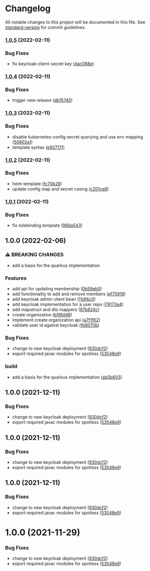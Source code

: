 # Changelog

All notable changes to this project will be documented in this file. See [standard-version](https://github.com/conventional-changelog/standard-version) for commit guidelines.

### [1.0.5](https://github.com/innovation-hub-bergisches-rheinland/prox-user-service/compare/v1.0.4...v1.0.5) (2022-02-11)


### Bug Fixes

* fix keycloak-client-secret key ([dac088e](https://github.com/innovation-hub-bergisches-rheinland/prox-user-service/commit/dac088e6c22f9f0be2e748fc3e71b6817cf4a83f))

### [1.0.4](https://github.com/innovation-hub-bergisches-rheinland/prox-user-service/compare/v1.0.3...v1.0.4) (2022-02-11)


### Bug Fixes

* trigger new release ([db15745](https://github.com/innovation-hub-bergisches-rheinland/prox-user-service/commit/db1574527b96ef9af47776960e521eab5ed4b89a))

### [1.0.3](https://github.com/innovation-hub-bergisches-rheinland/prox-user-service/compare/v1.0.2...v1.0.3) (2022-02-11)


### Bug Fixes

* disable kubernetes-config secret querying and use env mapping ([50802a1](https://github.com/innovation-hub-bergisches-rheinland/prox-user-service/commit/50802a1b971ebd9f98ca303e979be6ca35b82f6c))
* template syntax ([e92717f](https://github.com/innovation-hub-bergisches-rheinland/prox-user-service/commit/e92717f0c54137a8c9bed2a871d60f8be9efb581))

### [1.0.2](https://github.com/innovation-hub-bergisches-rheinland/prox-user-service/compare/v1.0.1...v1.0.2) (2022-02-11)


### Bug Fixes

* helm template ([fc70b28](https://github.com/innovation-hub-bergisches-rheinland/prox-user-service/commit/fc70b28157e0d1a8c90086f0fa5ca83dc6338744))
* update config map and secret casing ([c201ce6](https://github.com/innovation-hub-bergisches-rheinland/prox-user-service/commit/c201ce6faaa5f97da9dfeb1f17e1a0d9b1bec743))

### [1.0.1](https://github.com/innovation-hub-bergisches-rheinland/prox-user-service/compare/v1.0.0...v1.0.1) (2022-02-11)


### Bug Fixes

* fix rolebinding template ([966a543](https://github.com/innovation-hub-bergisches-rheinland/prox-user-service/commit/966a5431a9a3fa4b652c5853346bcba3c9d045ac))

## 1.0.0 (2022-02-06)


### ⚠ BREAKING CHANGES

* add a basis for the quarkus implementation

### Features

* add api for updating membership ([0b59eb5](https://github.com/innovation-hub-bergisches-rheinland/prox-user-service/commit/0b59eb598050ceec6d02b33d73ac2906c77d420e))
* add functionality to add and remove members ([ef75919](https://github.com/innovation-hub-bergisches-rheinland/prox-user-service/commit/ef759190cbb7a387286f18176156fd834208d3dc))
* add keycloak admin client bean ([11df4c0](https://github.com/innovation-hub-bergisches-rheinland/prox-user-service/commit/11df4c0252671853f11d5a6958fcfa5ff1c05d76))
* add keycloak implementation for a user repo ([79173a4](https://github.com/innovation-hub-bergisches-rheinland/prox-user-service/commit/79173a4959371d593f416ae9386d94c11f6c253e))
* add mapstruct and dto mappers ([97b824c](https://github.com/innovation-hub-bergisches-rheinland/prox-user-service/commit/97b824c3c8155a8fe3155c33af69779abdbdd1a5))
* create organization ([b19fd46](https://github.com/innovation-hub-bergisches-rheinland/prox-user-service/commit/b19fd4634efe02c863b07f24b617ff70e3d876f4))
* implement create organization api ([a7f1f62](https://github.com/innovation-hub-bergisches-rheinland/prox-user-service/commit/a7f1f621a82efd40186a3fdb3bee8ce2fcbda8d3))
* validate user id against keycloak ([fb6070b](https://github.com/innovation-hub-bergisches-rheinland/prox-user-service/commit/fb6070b93776d59d91cc13fc616d94b491eaa388))


### Bug Fixes

* change to new keycloak deployment ([930dcf2](https://github.com/innovation-hub-bergisches-rheinland/prox-user-service/commit/930dcf2930e43b35b0779ae0f30843dd0a30ccb6))
* export required javac modules for spotless ([53548e9](https://github.com/innovation-hub-bergisches-rheinland/prox-user-service/commit/53548e99bc14c6881e2fdd0e253fabfffde26dad))


### build

* add a basis for the quarkus implementation ([ab5b603](https://github.com/innovation-hub-bergisches-rheinland/prox-user-service/commit/ab5b60398ff7750bd9c8b41ba72650b07d92710c))

## 1.0.0 (2021-12-11)

### Bug Fixes

- change to new keycloak deployment ([930dcf2](https://github.com/innovation-hub-bergisches-rheinland/prox-user-service/commit/930dcf2930e43b35b0779ae0f30843dd0a30ccb6))
- export required javac modules for spotless ([53548e9](https://github.com/innovation-hub-bergisches-rheinland/prox-user-service/commit/53548e99bc14c6881e2fdd0e253fabfffde26dad))

## 1.0.0 (2021-12-11)

### Bug Fixes

- change to new keycloak deployment ([930dcf2](https://github.com/innovation-hub-bergisches-rheinland/prox-user-service/commit/930dcf2930e43b35b0779ae0f30843dd0a30ccb6))
- export required javac modules for spotless ([53548e9](https://github.com/innovation-hub-bergisches-rheinland/prox-user-service/commit/53548e99bc14c6881e2fdd0e253fabfffde26dad))

## 1.0.0 (2021-12-11)

### Bug Fixes

- change to new keycloak deployment ([930dcf2](https://github.com/innovation-hub-bergisches-rheinland/prox-user-service/commit/930dcf2930e43b35b0779ae0f30843dd0a30ccb6))
- export required javac modules for spotless ([53548e9](https://github.com/innovation-hub-bergisches-rheinland/prox-user-service/commit/53548e99bc14c6881e2fdd0e253fabfffde26dad))

# 1.0.0 (2021-11-29)

### Bug Fixes

- change to new keycloak deployment ([930dcf2](https://github.com/innovation-hub-bergisches-rheinland/prox-user-service/commit/930dcf2930e43b35b0779ae0f30843dd0a30ccb6))
- export required javac modules for spotless ([53548e9](https://github.com/innovation-hub-bergisches-rheinland/prox-user-service/commit/53548e99bc14c6881e2fdd0e253fabfffde26dad))
